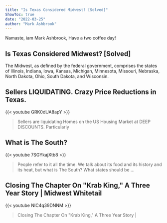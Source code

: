 ```yaml
---
title: "Is Texas Considered Midwest? [Solved]"
ShowToc: true 
date: "2022-03-25"
author: "Mark Ashbrook" 
---
```


Namaste, iam Mark Ashbrook, Have a two coffee day!
## Is Texas Considered Midwest? [Solved]
The Midwest, as defined by the federal government, comprises the states of Illinois, Indiana, Iowa, Kansas, Michigan, Minnesota, Missouri, Nebraska, North Dakota, Ohio, South Dakota, and Wisconsin.

## Sellers LIQUIDATING. Crazy Price Reductions in Texas.
{{< youtube GRK0dUA8apY >}}
>Sellers are liquidating Homes on the US Housing Market at DEEP DISCOUNTS. Particularly 

## What is The South?
{{< youtube 7SGYkajXtb8 >}}
>People refer to it all the time. We talk about its food and its history and its heat, but what is The South? What states should be ...

## Closing The Chapter On "Krab King," A Three Year Story | Midwest Whitetail
{{< youtube NIC4q39DNNM >}}
>Closing The Chapter On "Krab King," A Three Year Story | 

